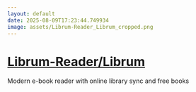 ```yaml
---
layout: default
date: 2025-08-09T17:23:44.749934
image: assets/Librum-Reader_Librum_cropped.png
---
```


# [Librum-Reader/Librum](https://github.com/Librum-Reader/Librum)

Modern e-book reader with online library sync and free books

